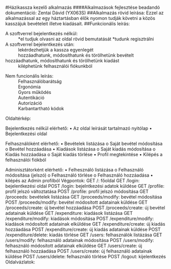 #Házikassza kezelő alkalmazás
####Alkalmazások fejlesztése beadandó dokumentáció: Zentai Dávid (YX063S)
##Alkalmazás rövid leírása: 
Ezzel az alkalmazással az egy háztartásban élők nyomon tudják követni a közös kasszájuk bevételeit illetve kiadásait.
##Funkcionális leírás:

<dl>
    <dt>A szoftverrel bejelentkezés nélkül:</dt>
        <dd>*el tudjuk olvasni az oldal rövid bemutatását
            *tudunk regisztrálni</dd>
    <dt>A szoftverrel bejelentkezés után:</dt>
        <dd>lekérdezhetjük a kassza egyenlegét</dd>
        <dd>hozzáadhatunk, módosíthatunk és törölhetünk bevételt</dd>
        <dt>hozzáadhatunk, módosíthatunk és törölhetünk kiadást</dd>
        <dd>kiléphetünk felhasználói fiókunkból<dd>
</dl>

<dl>
    <dt>Nem funcionális leírás:</dt>
        <dd>Felhasználóbarátság</dd>
        <dd>Ergonómia</dd>
        <dd>Gyors működés</dd>
        <dd>Autentikáció</dd>
        <dd>Autorizáció</dd>
        <dd>Karbantartható kódok</dd>
</dl>


Oldaltérkép:

Bejelentkezés nélkül elérhető:
•	Az oldal leírását tartalmazó nyitólap
•	Bejelentkezési oldal

Felhasználóként elérhető:
•	Bevételek listázása
o	Saját bevétel módosítása
o	Bevétel hozzáadása
•	Kiadások listázása
o	Saját kiadás módosítása
o	Kiadás hozzáadása
o	Saját kiadás törlése
•	Profil megtekintése
•	Kilépés a felhasználói fiókból

Adminisztátorként elérhető:
•	Felhesználó listázása
o	Felhasználó módosítása (jelszó)
o	Felhasználó törlése
o	Felhasználó hozzáadása
•	kilépés az Admin profilból
Végpontok:
GET /: főoldal 
GET /login: bejelentkezési oldal 
POST /login: bejelntkezési adatok küldése 
GET /profile: profil jelszó változtatása 
POST /profile: profil jelszó módosítása 
GET /proceeds: bevételek listázása 
GET /proceeds/modify: bevétel módosítása 
POST /proceeds/modify: bevétel módosított adatainak küldése 
GET /proceeds/create: új bevétel hozzáadása 
POST /proceeds/create: új bevétel adatainak küldése 
GET /expenditure: kiadások listázása 
GET /expenditure/modify: kiadások módosítása 
POST /expenditure/modify: kiadások módosított adatainak elküldése 
GET /expenditure/create: új kiadás hozzáadása 
POST /expenditure/create: új kiadás adatainak küldése 
POST /expenditure/delete: kiadás törlése 
GET /users: felhasználók listázása 
GET /users/modify: felhasználó adatainak módosítása 
POST /users/modify: felhasználó módosított adatainak elküldése 
GET /users/create: új felhasználó hozzáadása 
POST /users/create: új felhasználó adatainak küldése 
POST /users/delete: felhasználó törlése 
POST /logout: kijelentkezés
Oldalvázlatok:
